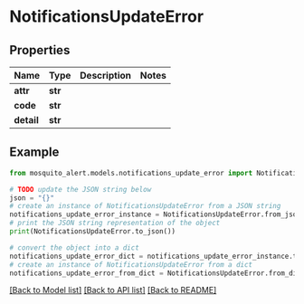 # NotificationsUpdateError


## Properties

Name | Type | Description | Notes
------------ | ------------- | ------------- | -------------
**attr** | **str** |  | 
**code** | **str** |  | 
**detail** | **str** |  | 

## Example

```python
from mosquito_alert.models.notifications_update_error import NotificationsUpdateError

# TODO update the JSON string below
json = "{}"
# create an instance of NotificationsUpdateError from a JSON string
notifications_update_error_instance = NotificationsUpdateError.from_json(json)
# print the JSON string representation of the object
print(NotificationsUpdateError.to_json())

# convert the object into a dict
notifications_update_error_dict = notifications_update_error_instance.to_dict()
# create an instance of NotificationsUpdateError from a dict
notifications_update_error_from_dict = NotificationsUpdateError.from_dict(notifications_update_error_dict)
```
[[Back to Model list]](../README.md#documentation-for-models) [[Back to API list]](../README.md#documentation-for-api-endpoints) [[Back to README]](../README.md)


